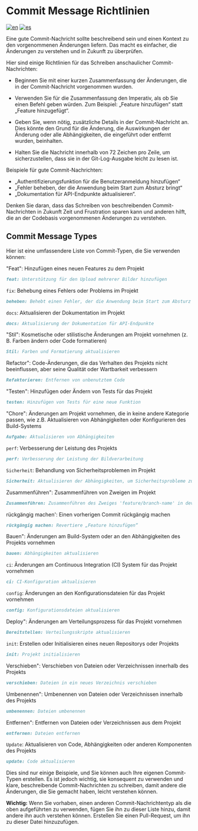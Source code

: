 # Commit Message Richtlinien

<!--
Mehrsprachige COMMIT_MESSAGE_GUIDELINES-Unterstützung
-->

[![en](https://img.shields.io/badge/lang-en-red.svg)](../../COMMIT_MESSAGE_GUIDELINES.md)
[![es](https://img.shields.io/badge/lang-es-yellow.svg)](COMMIT_MESSAGE_GUIDELINES.es.md)
<!-- [![de](https://img.shields.io/badge/lang-de-black.svg)](COMMIT_MESSAGE_GUIDELINES.de.md) -->

Eine gute Commit-Nachricht sollte beschreibend sein und einen Kontext zu den vorgenommenen Änderungen liefern. Das macht es einfacher, die Änderungen zu verstehen und in Zukunft zu überprüfen.

Hier sind einige Richtlinien für das Schreiben anschaulicher Commit-Nachrichten:

- Beginnen Sie mit einer kurzen Zusammenfassung der Änderungen, die in der Commit-Nachricht vorgenommen wurden.

- Verwenden Sie für die Zusammenfassung den Imperativ, als ob Sie einen Befehl geben würden. Zum Beispiel: „Feature hinzufügen“ statt „Feature hinzugefügt“.

- Geben Sie, wenn nötig, zusätzliche Details in der Commit-Nachricht an. Dies könnte den Grund für die Änderung, die Auswirkungen der Änderung oder alle Abhängigkeiten, die eingeführt oder entfernt wurden, beinhalten.

- Halten Sie die Nachricht innerhalb von 72 Zeichen pro Zeile, um sicherzustellen, dass sie in der Git-Log-Ausgabe leicht zu lesen ist.

Beispiele für gute Commit-Nachrichten:

- „Authentifizierungsfunktion für die Benutzeranmeldung hinzufügen“
- „Fehler beheben, der die Anwendung beim Start zum Absturz bringt“
- „Dokumentation für API-Endpunkte aktualisieren“.

Denken Sie daran, dass das Schreiben von beschreibenden Commit-Nachrichten in Zukunft Zeit und Frustration sparen kann und anderen hilft, die an der Codebasis vorgenommenen Änderungen zu verstehen.

## Commit Message Types

Hier ist eine umfassendere Liste von Commit-Typen, die Sie verwenden können:

"Feat": Hinzufügen eines neuen Features zu dem Projekt

```Markdown
feat: Unterstützung für den Upload mehrerer Bilder hinzufügen
```

`fix`: Behebung eines Fehlers oder Problems im Projekt

```Markdown
beheben: Behebt einen Fehler, der die Anwendung beim Start zum Absturz bringt
```

`docs`: Aktualisieren der Dokumentation im Projekt

```Markdown
docs: Aktualisierung der Dokumentation für API-Endpunkte
```

"Stil": Kosmetische oder stilistische Änderungen am Projekt vornehmen (z. B. Farben ändern oder Code formatieren)

```Markdown
Stil: Farben und Formatierung aktualisieren
```

Refactor": Code-Änderungen, die das Verhalten des Projekts nicht beeinflussen, aber seine Qualität oder Wartbarkeit verbessern

```Markdown
Refaktorieren: Entfernen von unbenutztem Code
```

"Testen": Hinzufügen oder Ändern von Tests für das Projekt

```Markdown
testen: Hinzufügen von Tests für eine neue Funktion
```

"Chore": Änderungen am Projekt vornehmen, die in keine andere Kategorie passen, wie z.B. Aktualisieren von Abhängigkeiten oder Konfigurieren des Build-Systems

```Markdown
Aufgabe: Aktualisieren von Abhängigkeiten
```

`perf`: Verbesserung der Leistung des Projekts

```Markdown
perf: Verbesserung der Leistung der Bildverarbeitung
```

`Sicherheit`: Behandlung von Sicherheitsproblemen im Projekt

```Markdown
Sicherheit: Aktualisieren der Abhängigkeiten, um Sicherheitsprobleme zu beheben
```

Zusammenführen": Zusammenführen von Zweigen im Projekt

```Markdown
Zusammenführen: Zusammenführen des Zweiges 'feature/branch-name' in develop
```

rückgängig machen': Einen vorherigen Commit rückgängig machen

```Markdown
rückgängig machen: Revertiere „Feature hinzufügen“
```

Bauen": Änderungen am Build-System oder an den Abhängigkeiten des Projekts vornehmen

```Markdown
bauen: Abhängigkeiten aktualisieren
```

`ci`: Änderungen am Continuous Integration (CI) System für das Projekt vornehmen

```Markdown
ci: CI-Konfiguration aktualisieren
```

`config`: Änderungen an den Konfigurationsdateien für das Projekt vornehmen

```Markdown
config: Konfigurationsdateien aktualisieren
```

Deploy": Änderungen am Verteilungsprozess für das Projekt vornehmen

```Markdown
Bereitstellen: Verteilungsskripte aktualisieren
```

`init`: Erstellen oder Initialisieren eines neuen Repositorys oder Projekts

```Markdown
init: Projekt initialisieren
```

Verschieben": Verschieben von Dateien oder Verzeichnissen innerhalb des Projekts

```Markdown
verschieben: Dateien in ein neues Verzeichnis verschieben
```

Umbenennen": Umbenennen von Dateien oder Verzeichnissen innerhalb des Projekts

```Markdown
umbenennen: Dateien umbenennen
```

Entfernen": Entfernen von Dateien oder Verzeichnissen aus dem Projekt

```Markdown
entfernen: Dateien entfernen
```

`Update`: Aktualisieren von Code, Abhängigkeiten oder anderen Komponenten des Projekts

```Markdown
update: Code aktualisieren
```

Dies sind nur einige Beispiele, und Sie können auch Ihre eigenen Commit-Typen erstellen. Es ist jedoch wichtig, sie konsequent zu verwenden und klare, beschreibende Commit-Nachrichten zu schreiben, damit andere die Änderungen, die Sie gemacht haben, leicht verstehen können.

**Wichtig:** Wenn Sie vorhaben, einen anderen Commit-Nachrichtentyp als die oben aufgeführten zu verwenden, fügen Sie ihn zu dieser Liste hinzu, damit andere ihn auch verstehen können. Erstellen Sie einen Pull-Request, um ihn zu dieser Datei hinzuzufügen.

